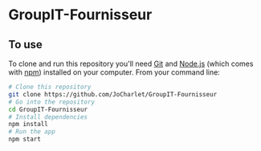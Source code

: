 # GroupIT-Fournisseur

## To use
To clone and run this repository you'll need [Git](https://git-scm.com) and [Node.js](https://nodejs.org/en/download/) (which comes with [npm](http://npmjs.com)) installed on your computer. From your command line:

```bash
# Clone this repository
git clone https://github.com/JoCharlet/GroupIT-Fournisseur
# Go into the repository
cd GroupIT-Fournisseur
# Install dependencies
npm install
# Run the app
npm start
```
